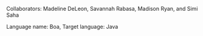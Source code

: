 Collaborators: Madeline DeLeon, Savannah Rabasa, Madison Ryan, and Simi Saha

Language name: Boa, Target language: Java
